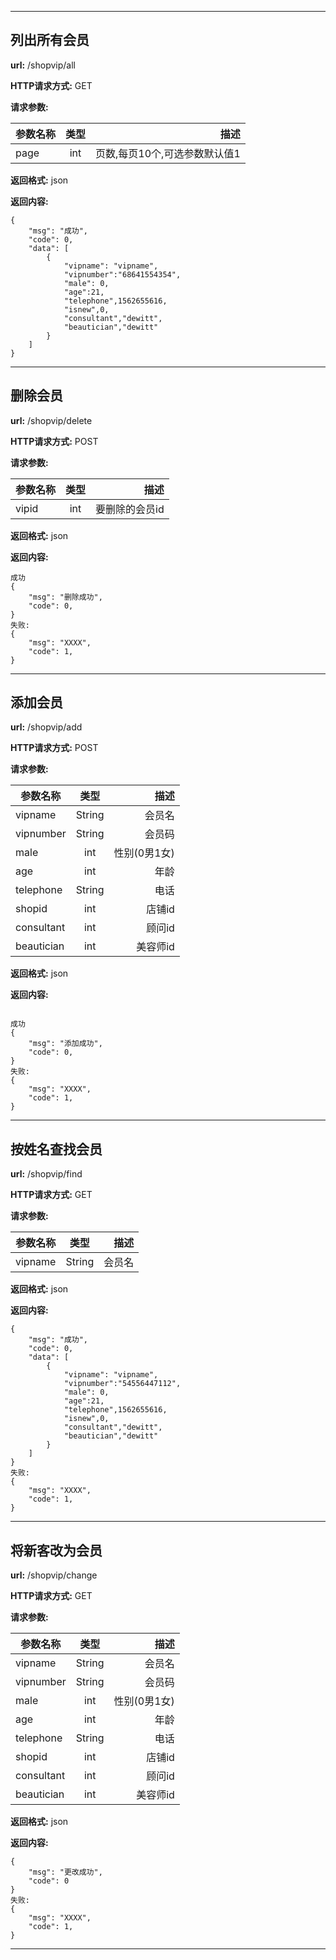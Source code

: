 
-------


## 列出所有会员

**url:** /shopvip/all

**HTTP请求方式:** GET

**请求参数:**

参数名称|类型|描述
---|:--:|---:
page|int|页数,每页10个,可选参数默认值1

**返回格式:** json

**返回内容:**
```
{
    "msg": "成功",
    "code": 0,
    "data": [
        {
            "vipname": "vipname",
            "vipnumber":"68641554354",
            "male": 0,
            "age":21,
            "telephone",1562655616,
            "isnew",0,
            "consultant","dewitt",
            "beautician","dewitt"
        }
    ]
}

```


-------


## 删除会员

**url:** /shopvip/delete

**HTTP请求方式:** POST

**请求参数:**

参数名称|类型|描述
---|:--:|---:
vipid|int|要删除的会员id

**返回格式:** json

**返回内容:**
```
成功
{
    "msg": "删除成功",
    "code": 0,
}
失败:
{
    "msg": "XXXX",
    "code": 1,
}

```


-------


## 添加会员

**url:** /shopvip/add

**HTTP请求方式:** POST

**请求参数:**

参数名称|类型|描述
---|:--:|---:
vipname|String|会员名
vipnumber|String|会员码
male|int|性别(0男1女)
age|int|年龄
telephone|String|电话
shopid|int|店铺id
consultant|int|顾问id
beautician|int|美容师id

**返回格式:** json

**返回内容:**
```

成功
{
    "msg": "添加成功",
    "code": 0,
}
失败:
{
    "msg": "XXXX",
    "code": 1,
}

```

-------


## 按姓名查找会员

**url:** /shopvip/find

**HTTP请求方式:** GET

**请求参数:**

参数名称|类型|描述
---|:--:|---:
vipname|String|会员名

**返回格式:** json

**返回内容:**
```
{
    "msg": "成功",
    "code": 0,
    "data": [
        {
            "vipname": "vipname",
            "vipnumber":"54556447112",
            "male": 0,
            "age":21,
            "telephone",1562655616,
            "isnew",0,
            "consultant","dewitt",
            "beautician","dewitt"
        }
    ]
}
失败:
{
    "msg": "XXXX",
    "code": 1,
}

```


-------
## 将新客改为会员

**url:** /shopvip/change

**HTTP请求方式:** GET

**请求参数:**

参数名称|类型|描述
---|:--:|---:
vipname|String|会员名
vipnumber|String|会员码
male|int|性别(0男1女)
age|int|年龄
telephone|String|电话
shopid|int|店铺id
consultant|int|顾问id
beautician|int|美容师id


**返回格式:** json

**返回内容:**
```
{
    "msg": "更改成功",
    "code": 0
}
失败:
{
    "msg": "XXXX",
    "code": 1,
}

```


-------